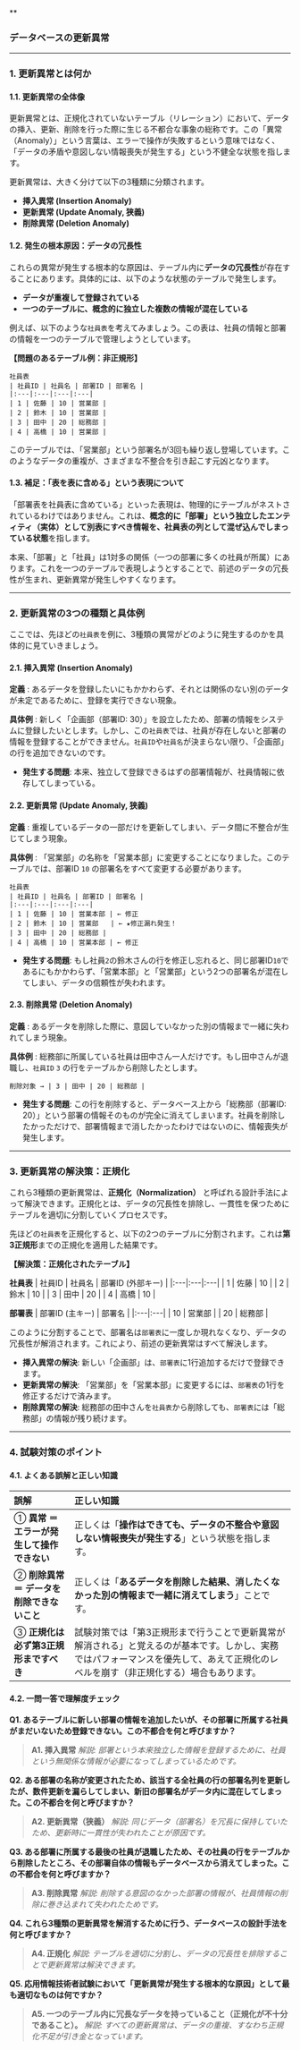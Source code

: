 **

### データベースの更新異常

---

### 1. 更新異常とは何か

#### 1.1. 更新異常の全体像

更新異常とは、正規化されていないテーブル（リレーション）において、データの挿入、更新、削除を行った際に生じる不都合な事象の総称です。この「異常（Anomaly）」という言葉は、エラーで操作が失敗するという意味ではなく、「データの矛盾や意図しない情報喪失が発生する」という不健全な状態を指します。

更新異常は、大きく分けて以下の3種類に分類されます。

*   **挿入異常 (Insertion Anomaly)**
*   **更新異常 (Update Anomaly, 狭義)**
*   **削除異常 (Deletion Anomaly)**

#### 1.2. 発生の根本原因：データの冗長性

これらの異常が発生する根本的な原因は、テーブル内に**データの冗長性**が存在することにあります。具体的には、以下のような状態のテーブルで発生します。

*   **データが重複して登録されている**
*   **一つのテーブルに、概念的に独立した複数の情報が混在している**

例えば、以下のような`社員表`を考えてみましょう。この表は、社員の情報と部署の情報を一つのテーブルで管理しようとしています。

**【問題のあるテーブル例：非正規形】**
```
社員表
| 社員ID | 社員名 | 部署ID | 部署名 |
|:---|:---|:---|:---|
| 1 | 佐藤 | 10 | 営業部 |
| 2 | 鈴木 | 10 | 営業部 |
| 3 | 田中 | 20 | 総務部 |
| 4 | 高橋 | 10 | 営業部 |
```
このテーブルでは、「営業部」という部署名が3回も繰り返し登場しています。このようなデータの重複が、さまざまな不整合を引き起こす元凶となります。

#### 1.3. 補足：「表を表に含める」という表現について

「部署表を社員表に含めている」といった表現は、物理的にテーブルがネストされているわけではありません。これは、**概念的に「部署」という独立したエンティティ（実体）として別表にすべき情報を、社員表の列として混ぜ込んでしまっている状態**を指します。

本来、「部署」と「社員」は1対多の関係（一つの部署に多くの社員が所属）にあります。これを一つのテーブルで表現しようとすることで、前述のデータの冗長性が生まれ、更新異常が発生しやすくなります。

---

### 2. 更新異常の3つの種類と具体例

ここでは、先ほどの`社員表`を例に、3種類の異常がどのように発生するのかを具体的に見ていきましょう。

#### 2.1. 挿入異常 (Insertion Anomaly)

**定義**
: あるデータを登録したいにもかかわらず、それとは関係のない別のデータが未定であるために、登録を実行できない現象。

**具体例**
: 新しく「企画部（部署ID: 30）」を設立したため、部署の情報をシステムに登録したいとします。しかし、この`社員表`では、社員が存在しないと部署の情報を登録することができません。`社員ID`や`社員名`が決まらない限り、「企画部」の行を追加できないのです。

*   **発生する問題**: 本来、独立して登録できるはずの部署情報が、社員情報に依存してしまっている。

#### 2.2. 更新異常 (Update Anomaly, 狭義)

**定義**
: 重複しているデータの一部だけを更新してしまい、データ間に不整合が生じてしまう現象。

**具体例**
: 「営業部」の名称を「営業本部」に変更することになりました。このテーブルでは、部署ID `10` の部署名をすべて変更する必要があります。

```
社員表
| 社員ID | 社員名 | 部署ID | 部署名 |
|:---|:---|:---|:---|
| 1 | 佐藤 | 10 | 営業本部 | ← 修正
| 2 | 鈴木 | 10 | 営業部   | ← ★修正漏れ発生！
| 3 | 田中 | 20 | 総務部 |
| 4 | 高橋 | 10 | 営業本部 | ← 修正
```

*   **発生する問題**: もし社員`2`の鈴木さんの行を修正し忘れると、同じ部署ID`10`であるにもかかわらず、「営業本部」と「営業部」という2つの部署名が混在してしまい、データの信頼性が失われます。

#### 2.3. 削除異常 (Deletion Anomaly)

**定義**
: あるデータを削除した際に、意図していなかった別の情報まで一緒に失われてしまう現象。

**具体例**
: 総務部に所属している社員は田中さん一人だけです。もし田中さんが退職し、`社員ID` `3` の行をテーブルから削除したとします。

```
削除対象 → | 3 | 田中 | 20 | 総務部 |
```

*   **発生する問題**: この行を削除すると、データベース上から「総務部（部署ID: 20）」という部署の情報そのものが完全に消えてしまいます。社員を削除したかっただけで、部署情報まで消したかったわけではないのに、情報喪失が発生します。

---

### 3. 更新異常の解決策：正規化

これら3種類の更新異常は、**正規化（Normalization）** と呼ばれる設計手法によって解決できます。正規化とは、データの冗長性を排除し、一貫性を保つためにテーブルを適切に分割していくプロセスです。

先ほどの`社員表`を正規化すると、以下の2つのテーブルに分割されます。これは**第3正規形**までの正規化を適用した結果です。

**【解決策：正規化されたテーブル】**

**社員表**
| 社員ID | 社員名 | 部署ID (外部キー) |
|:---|:---|:---|
| 1 | 佐藤 | 10 |
| 2 | 鈴木 | 10 |
| 3 | 田中 | 20 |
| 4 | 高橋 | 10 |

**部署表**
| 部署ID (主キー) | 部署名 |
|:---|:---|
| 10 | 営業部 |
| 20 | 総務部 |

このように分割することで、部署名は`部署表`に一度しか現れなくなり、データの冗長性が解消されます。これにより、前述の更新異常はすべて解決します。

*   **挿入異常の解決**: 新しい「企画部」は、`部署表`に1行追加するだけで登録できます。
*   **更新異常の解決**: 「営業部」を「営業本部」に変更するには、`部署表`の1行を修正するだけで済みます。
*   **削除異常の解決**: 総務部の田中さんを`社員表`から削除しても、`部署表`には「総務部」の情報が残り続けます。

---

### 4. 試験対策のポイント

#### 4.1. よくある誤解と正しい知識

| 誤解 | 正しい知識 |
|:---|:---|
| ① **異常 ＝ エラーが発生して操作できない** | 正しくは「**操作はできても、データの不整合や意図しない情報喪失が発生する**」という状態を指します。 |
| ② **削除異常 ＝ データを削除できないこと** | 正しくは「**あるデータを削除した結果、消したくなかった別の情報まで一緒に消えてしまう**」ことです。 |
| ③ **正規化は必ず第3正規形まですべき** | 試験対策では「第3正規形まで行うことで更新異常が解消される」と覚えるのが基本です。しかし、実務ではパフォーマンスを優先して、あえて正規化のレベルを崩す（非正規化する）場合もあります。 |

#### 4.2. 一問一答で理解度チェック

**Q1. あるテーブルに新しい部署の情報を追加したいが、その部署に所属する社員がまだいないため登録できない。この不都合を何と呼びますか？**
> **A1. 挿入異常**
> *解説: 部署という本来独立した情報を登録するために、社員という無関係な情報が必要になってしまっているためです。*

**Q2. ある部署の名称が変更されたため、該当する全社員の行の部署名列を更新したが、数件更新を漏らしてしまい、新旧の部署名がデータ内に混在してしまった。この不都合を何と呼びますか？**
> **A2. 更新異常（狭義）**
> *解説: 同じデータ（部署名）を冗長に保持していたため、更新時に一貫性が失われたことが原因です。*

**Q3. ある部署に所属する最後の社員が退職したため、その社員の行をテーブルから削除したところ、その部署自体の情報もデータベースから消えてしまった。この不都合を何と呼びますか？**
> **A3. 削除異常**
> *解説: 削除する意図のなかった部署の情報が、社員情報の削除に巻き込まれて失われたためです。*

**Q4. これら3種類の更新異常を解消するために行う、データベースの設計手法を何と呼びますか？**
> **A4. 正規化**
> *解説: テーブルを適切に分割し、データの冗長性を排除することで更新異常は解決できます。*

**Q5. 応用情報技術者試験において「更新異常が発生する根本的な原因」として最も適切なものは何ですか？**
> **A5. 一つのテーブル内に冗長なデータを持っていること（正規化が不十分であること）。**
> *解説: すべての更新異常は、データの重複、すなわち正規化不足が引き金となっています。*
